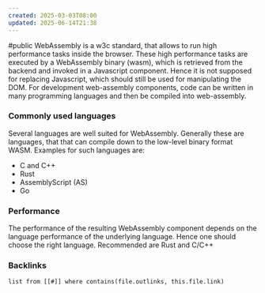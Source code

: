 ```yaml
---
created: 2025-03-03T08:00
updated: 2025-06-14T21:38
---
```

#public
WebAssembly is a w3c standard, that allows to run high performance tasks inside the browser. These high performance tasks are executed by a WebAssembly binary (wasm), which is retrieved from the backend and invoked in a Javascript component. Hence it is not supposed for replacing Javascript, which should still be used for manipulating the DOM. 
For development web-assembly components, code can be written in many programming languages and then be compiled into web-assembly.

### Commonly used languages
Several languages are well suited for WebAssembly. Generally these are languages, that that can compile down to the low-level binary format WASM. Examples for such languages are:
- C and C++
- Rust
- AssemblyScript (AS)
- Go 


### Performance
The performance of the resulting WebAssembly component depends on the language performance of the underlying language. Hence one should choose the right language. Recommended are Rust and C/C++


### Backlinks
```dataview 
list from [[#]] where contains(file.outlinks, this.file.link)
```

